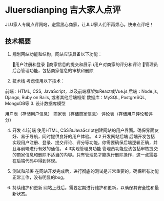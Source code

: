 # Jluersdianping 吉大家人点评
JLU家人专属点评网站，避雷黑心商家，让JLU家人们不再烦心，快来点评吧！
## 技术概要
1. 规划网站功能和结构，网站应该具备以下功能：
   
   👱用户注册和登录
   📰商家信息的提交和展示
   ℹ️用户对商家的评分和评论
   🧔管理员后台管理功能，包括商家信息的审核和删除
3. 技术栈
考虑使用以下技术：

前端：HTML, CSS, JavaScript，以及前端框架如React或Vue.js
后端：Node.js, Django, Ruby on Rails, 或者其他后端框架
数据库：MySQL, PostgreSQL, MongoDB等
3. 设计数据库模型

用户表（存储用户信息）
商家表（存储商家信息）
评论表（存储用户评论和评分）

4. 开发
   4.1前端
   使用HTML, CSS和JavaScript创建网站的用户界面。确保界面友好、易于导航，同时提供良好的用户体验。
   4.2 开发网站后端
   后端开发包括实现用户注册、登录、提交评论、评分等功能。你需要确保后端逻辑正确，并且与前端进行有效的通信。
   4.3实现管理员功能
   管理员功能应该包括审核提交的商家信息和删除不适当的内容。只有管理员才能执行删除操作，这一点需要在后端代码中得到体现。

5. 测试和部署
在网站开发完成后，进行彻底的测试是非常重要的。确保所有功能正常工作，没有明显的bug。
6. 持续维护和更新
网站上线后，需要定期进行维护和更新，以确保其安全性和最新状态。
